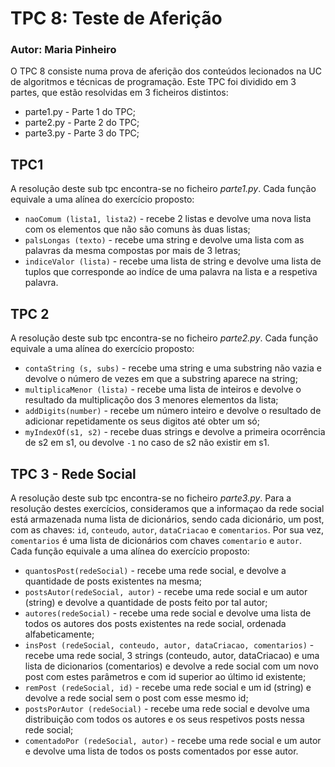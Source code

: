 # TPC 8: Teste de Aferição
### Autor: Maria Pinheiro 

O TPC 8 consiste numa prova de aferição dos conteúdos lecionados na UC de algoritmos e técnicas de programação. Este TPC foi dividido em 3 partes, que estão resolvidas em 3 ficheiros distintos:
* parte1.py - Parte 1 do TPC;
* parte2.py - Parte 2 do TPC;
* parte3.py - Parte 3 do TPC;

## TPC1
A resolução deste sub tpc encontra-se no ficheiro *parte1.py*. Cada função equivale a uma alínea do exercício proposto:
* `naoComum (lista1, lista2)` - recebe 2 listas e devolve uma nova lista com os elementos que não são comuns às duas listas;
* `palsLongas (texto)` - recebe uma string e devolve uma lista com as palavras da mesma compostas por mais de 3 letras;
* `indiceValor (lista)` - recebe uma lista de string e devolve uma lista de tuplos que corresponde ao indíce de uma palavra na lista e a respetiva palavra.

## TPC 2
A resolução deste sub tpc encontra-se no ficheiro *parte2.py*. Cada função equivale a uma alínea do exercício proposto:
* `contaString (s, subs)` - recebe uma string e uma substring não vazia e devolve o número de vezes em que a substring aparece na string;
* `multiplicaMenor (lista)` - recebe uma lista de inteiros e devolve o resultado da multiplicaçõo dos 3 menores elementos da lista;
* `addDigits(number)` - recebe um número inteiro e devolve o resultado de adicionar repetidamente os seus digitos até obter um só;
* `myIndexOf(s1, s2)` - recebe duas strings e devolve a primeira ocorrência de s2 em s1, ou devolve `-1` no caso de s2 não existir em s1.

## TPC 3 - Rede Social
A resolução deste sub tpc encontra-se no ficheiro *parte3.py*. Para a resolução destes exercícios, consideramos que a informaçao da rede social está armazenada numa lista de dicionários, sendo cada dicionário, um post, com as chaves: `id`, `conteudo`, `autor`, `dataCriacao` e `comentarios`. Por sua vez, `comentarios` é uma lista de dicionários com chaves `comentario` e `autor`.
Cada função equivale a uma alínea do exercício proposto:
* `quantosPost(redeSocial)` - recebe uma rede social, e devolve a quantidade de posts existentes na mesma;
* `postsAutor(redeSocial, autor)` - recebe uma rede social e um autor (string) e devolve a quantidade de posts feito por tal autor;
* `autores(redeSocial)` - recebe uma rede social e devolve uma lista de todos os autores dos posts existentes na rede social, ordenada alfabeticamente;
* `insPost (redeSocial, conteudo, autor, dataCriacao, comentarios)` - recebe uma rede social, 3 strings (conteudo, autor, dataCriacao) e uma lista de dicionarios (comentarios) e devolve a rede social com um novo post com estes parâmetros e com id superior ao último id existente;
* `remPost (redeSocial, id)` - recebe uma rede social e um id (string) e devolve a rede social sem o post com esse mesmo id;
* `postsPorAutor (redeSocial)` - recebe uma rede social e devolve uma distribuição com todos os autores e os seus respetivos posts nessa rede social;
* `comentadoPor (redeSocial, autor)` - recebe uma rede social e um autor e devolve uma lista de todos os posts comentados por esse autor.

